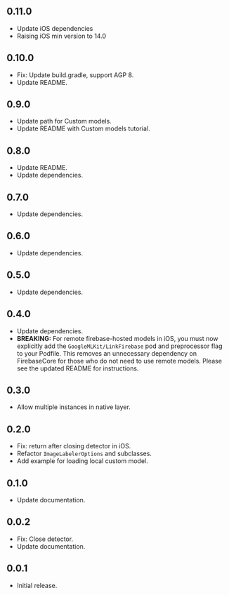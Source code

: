 ## 0.11.0

* Update iOS dependencies
* Raising iOS min version to 14.0

## 0.10.0

* Fix: Update build.gradle, support AGP 8.
* Update README.

## 0.9.0

* Update path for Custom models.
* Update README with Custom models tutorial.

## 0.8.0

* Update README.
* Update dependencies.

## 0.7.0

* Update dependencies.

## 0.6.0

* Update dependencies.

## 0.5.0

* Update dependencies.

## 0.4.0

* Update dependencies.
* __BREAKING:__ For remote firebase-hosted models in iOS, you must now explicitly add the `GoogleMLKit/LinkFirebase` pod and preprocessor flag to your Podfile. This removes an unnecessary dependency on FirebaseCore for those who do not need to use remote models. Please see the updated README for instructions.

## 0.3.0

* Allow multiple instances in native layer.

## 0.2.0

* Fix: return after closing detector in iOS.
* Refactor `ImageLabelerOptions` and subclasses.
* Add example for loading local custom model.

## 0.1.0

* Update documentation.

## 0.0.2

* Fix: Close detector.
* Update documentation.

## 0.0.1

* Initial release.
